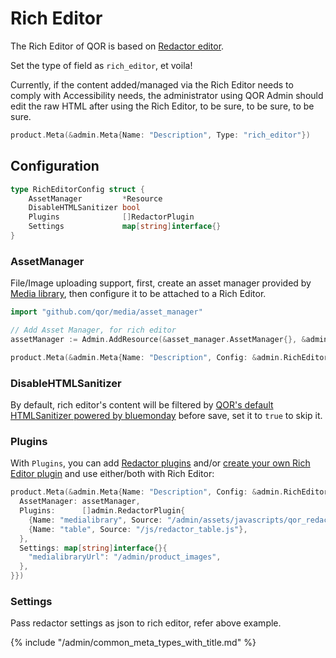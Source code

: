 # Rich Editor

The Rich Editor of QOR is based on [Redactor editor](https://imperavi.com/redactor/docs/).

Set the type of field as `rich_editor`, et voila!

Currently, if the content added/managed via the Rich Editor needs to comply with Accessibility needs, the administrator using QOR Admin should edit the raw HTML after using the Rich Editor, to be sure, to be sure, to be sure.

```go
product.Meta(&admin.Meta{Name: "Description", Type: "rich_editor"})
```

## Configuration

```go
type RichEditorConfig struct {
	AssetManager         *Resource
	DisableHTMLSanitizer bool
	Plugins              []RedactorPlugin
	Settings             map[string]interface{}
}
```

### AssetManager

File/Image uploading support, first, create an asset manager provided by [Media library](https://github.com/qor/media), then configure it to be attached to a Rich Editor.

```go
import "github.com/qor/media/asset_manager"

// Add Asset Manager, for rich editor
assetManager := Admin.AddResource(&asset_manager.AssetManager{}, &admin.Config{Invisible: true})

product.Meta(&admin.Meta{Name: "Description", Config: &admin.RichEditorConfig{AssetManager: assetManager}})
```

### DisableHTMLSanitizer

By default, rich editor's content will be filtered by [QOR's default HTMLSanitizer powered by bluemonday](https://godoc.org/github.com/qor/qor/utils#HTMLSanitizer) before save, set it to `true` to skip it.

### Plugins

With `Plugins`, you can add [Redactor plugins](https://imperavi.com/redactor/plugins/) and/or [create your own Rich Editor plugin](https://imperavi.com/redactor/docs/how-to-create-plugin/) and use either/both with Rich Editor:

```go
product.Meta(&admin.Meta{Name: "Description", Config: &admin.RichEditorConfig{
  AssetManager: assetManager,
  Plugins:      []admin.RedactorPlugin{
    {Name: "medialibrary", Source: "/admin/assets/javascripts/qor_redactor_medialibrary.js"},
    {Name: "table", Source: "/js/redactor_table.js"},
  },
  Settings: map[string]interface{}{
    "medialibraryUrl": "/admin/product_images",
  },
}})
```

### Settings

Pass redactor settings as json to rich editor, refer above example.

{% include "/admin/common_meta_types_with_title.md" %}
